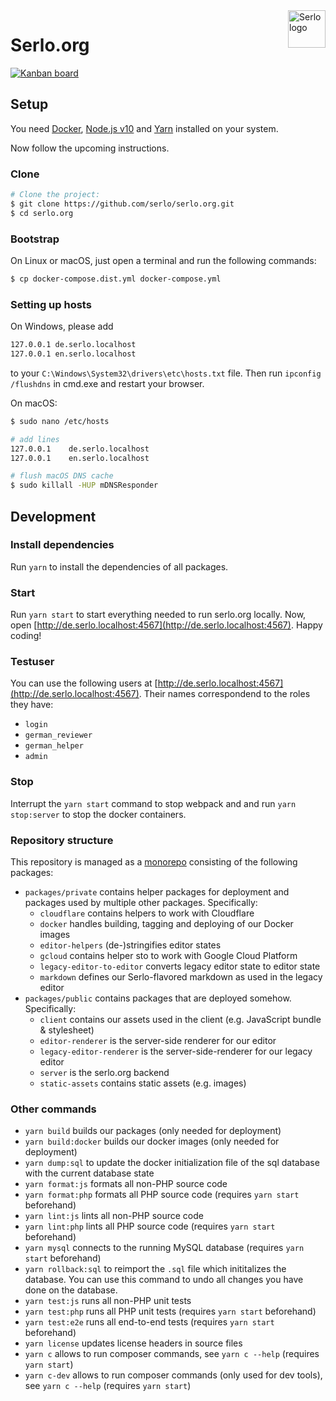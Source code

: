 <img src="https://assets.serlo.org/meta/logo.png" alt="Serlo logo" title="Serlo" align="right" height="60" />

# Serlo.org

[![Kanban board](https://img.shields.io/badge/Kanban-board-brightgreen.svg)](https://github.com/orgs/serlo/projects/1)

## Setup

You need [Docker](https://docs.docker.com/engine/installation/), [Node.js v10](https://nodejs.org) and [Yarn](https://yarnpkg.com) installed on your system.

Now follow the upcoming instructions.

### Clone

```sh
# Clone the project:
$ git clone https://github.com/serlo/serlo.org.git
$ cd serlo.org
```

### Bootstrap

On Linux or macOS, just open a terminal and run the following commands:

```sh
$ cp docker-compose.dist.yml docker-compose.yml
```

### Setting up hosts

On Windows, please add

```sh
127.0.0.1 de.serlo.localhost
127.0.0.1 en.serlo.localhost
```

to your `C:\Windows\System32\drivers\etc\hosts.txt` file. Then run `ipconfig /flushdns` in cmd.exe and
restart your browser.

On macOS:

```sh
$ sudo nano /etc/hosts

# add lines
127.0.0.1    de.serlo.localhost
127.0.0.1    en.serlo.localhost

# flush macOS DNS cache
$ sudo killall -HUP mDNSResponder
```

## Development

### Install dependencies

Run `yarn` to install the dependencies of all packages.

### Start

Run `yarn start` to start everything needed to run serlo.org locally.
Now, open [http://de.serlo.localhost:4567](http://de.serlo.localhost:4567). Happy coding!

### Testuser

You can use the following users at [http://de.serlo.localhost:4567](http://de.serlo.localhost:4567). Their names correspondend to the roles they have:

- `login`
- `german_reviewer`
- `german_helper`
- `admin`

### Stop

Interrupt the `yarn start` command to stop webpack and and run `yarn stop:server` to stop the docker containers.

### Repository structure

This repository is managed as a [monorepo](https://github.com/babel/babel/blob/master/doc/design/monorepo.md) consisting
of the following packages:

- `packages/private` contains helper packages for deployment and packages used by multiple other packages. Specifically:
  - `cloudflare` contains helpers to work with Cloudflare
  - `docker` handles building, tagging and deploying of our Docker images
  - `editor-helpers` (de-)stringifies editor states
  - `gcloud` contains helper sto to work with Google Cloud Platform
  - `legacy-editor-to-editor` converts legacy editor state to editor state
  - `markdown` defines our Serlo-flavored markdown as used in the legacy editor
- `packages/public` contains packages that are deployed somehow. Specifically:
  - `client` contains our assets used in the client (e.g. JavaScript bundle & stylesheet)
  - `editor-renderer` is the server-side renderer for our editor
  - `legacy-editor-renderer` is the server-side-renderer for our legacy editor
  - `server` is the serlo.org backend
  - `static-assets` contains static assets (e.g. images)

### Other commands

- `yarn build` builds our packages (only needed for deployment)
- `yarn build:docker` builds our docker images (only needed for deployment)
- `yarn dump:sql` to update the docker initialization file of the sql database with the current database state
- `yarn format:js` formats all non-PHP source code
- `yarn format:php` formats all PHP source code (requires `yarn start` beforehand)
- `yarn lint:js` lints all non-PHP source code
- `yarn lint:php` lints all PHP source code (requires `yarn start` beforehand)
- `yarn mysql` connects to the running MySQL database (requires `yarn start` beforehand)
- `yarn rollback:sql` to reimport the `.sql` file which inititalizes the database. You can use this command to undo all changes you have done on the database.
- `yarn test:js` runs all non-PHP unit tests
- `yarn test:php` runs all PHP unit tests (requires `yarn start` beforehand)
- `yarn test:e2e` runs all end-to-end tests (requires `yarn start` beforehand)
- `yarn license` updates license headers in source files
- `yarn c` allows to run composer commands, see `yarn c --help` (requires `yarn start`)
- `yarn c-dev` allows to run composer commands (only used for dev tools), see `yarn c --help` (requires `yarn start`)
